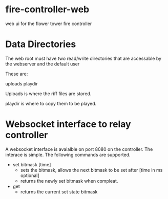 # fire-controller-web
web ui for the flower tower fire controller

# Data Directories
The web root must have two read/write directories that are accessable by the webserver and the default user

These are:

uploads
playdir

Uploads is where the riff files are stored.

playdir is where to copy them to be played.

# Websocket interface to relay controller

A websocket interface is avaialble on port 8080 on the controller.  The interace is simple. The following commands are supported.
  - set bitmask [time]
    - sets the bitmask, allows the next bitmask to be set after [time in ms optional] 
    - returns the newly set bitmask when compleat.
  - get
    - returns the current set state bitmask


